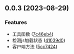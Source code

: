 ## 0.0.3 (2023-08-29)


### Features

* 工具函数 ([7c46eb4](https://github.com/yisen91/qy-utils/commit/7c46eb4b45159f53a22d7288286b8b2bbf6bafd2))
* 检测js加载状态 ([41039d0](https://github.com/yisen91/qy-utils/commit/41039d07e4a3ff16f489a79444d09603bd926281))
* 客户端方法 ([5cc7424](https://github.com/yisen91/qy-utils/commit/5cc7424af665384503d078a51ed48a41cfddf523))



